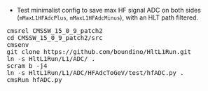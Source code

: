 - Test minimalist config to save max HF signal ADC on both sides (`mMaxL1HFAdcPlus`, `mMaxL1HFAdcMinus`), with an HLT path filtered.
<pre>
cmsrel CMSSW_15_0_9_patch2
cd CMSSW_15_0_9_patch2/src
cmsenv
git clone https://github.com/boundino/HltL1Run.git
ln -s HltL1Run/L1/ADC/ .
scram b -j4
ln -s HltL1Run/L1/ADC/HFAdcToGeV/test/hfADC.py .
cmsRun hfADC.py
</pre>
